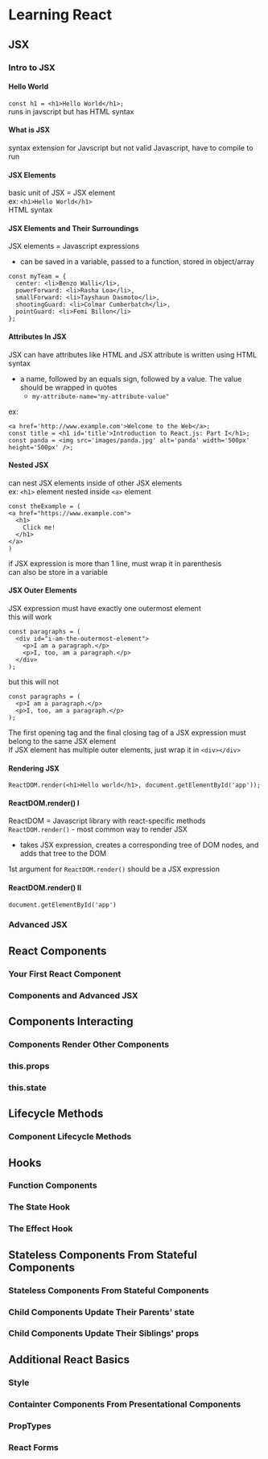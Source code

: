 # Learning React

## JSX

### Intro to JSX

#### Hello World

`const h1 = <h1>Hello World</h1>;`  
runs in javscript but has HTML syntax

#### What is JSX

syntax extension for Javscript but not valid Javascript, have to compile to run

#### JSX Elements

basic unit of JSX = JSX element  
ex: `<h1>Hello World</h1>`  
HTML syntax

#### JSX Elements and Their Surroundings

JSX elements = Javascript expressions

- can be saved in a variable, passed to a function, stored in object/array

```JSX
const myTeam = {
  center: <li>Benzo Walli</li>,
  powerForward: <li>Rasha Loa</li>,
  smallForward: <li>Tayshaun Dasmoto</li>,
  shootingGuard: <li>Colmar Cumberbatch</li>,
  pointGuard: <li>Femi Billon</li>
};
```

#### Attributes In JSX

JSX can have attributes like HTML and JSX attribute is written using HTML syntax

- a name, followed by an equals sign, followed by a value. The value should be wrapped in quotes
  - `my-attribute-name="my-attribute-value"`

ex:

```JSX
<a href='http://www.example.com'>Welcome to the Web</a>;
const title = <h1 id='title'>Introduction to React.js: Part I</h1>; 
const panda = <img src='images/panda.jpg' alt='panda' width='500px' height='500px' />;
```

#### Nested JSX

can nest JSX elements inside of other JSX elements  
ex: `<h1>` element nested inside `<a>` element  

``` JSX
const theExample = (
<a href="https://www.example.com">
  <h1>
    Click me!
  </h1>
</a>
)
```

if JSX expression is more than 1 line, must wrap it in parenthesis  
can also be store in a variable

#### JSX Outer Elements

JSX expression must have exactly one outermost element  
this will work

```JSX
const paragraphs = (
  <div id="i-am-the-outermost-element">
    <p>I am a paragraph.</p>
    <p>I, too, am a paragraph.</p>
  </div>
);
```

but this will not

```JSX
const paragraphs = (
  <p>I am a paragraph.</p> 
  <p>I, too, am a paragraph.</p>
);
```

The first opening tag and the final closing tag of a JSX expression must belong to the same JSX element  
If JSX element has multiple outer elements, just wrap it in `<div></div>`

#### Rendering JSX

```JSX
ReactDOM.render(<h1>Hello world</h1>, document.getElementById('app'));
```

#### ReactDOM.render() I

ReactDOM = Javascript library with react-specific methods  
`ReactDOM.render()` - most common way to render JSX

- takes JSX expression, creates a corresponding tree of DOM nodes, and adds that tree to the DOM

1st argument for `ReactDOM.render()` should be a JSX expression

#### ReactDOM.render() II

`document.getElementById('app')` 

### Advanced JSX


## React Components

### Your First React Component


### Components and Advanced JSX

## Components Interacting

### Components Render Other Components


### this.props


### this.state

## Lifecycle Methods

### Component Lifecycle Methods



## Hooks 

### Function Components


### The State Hook


### The Effect Hook

## Stateless Components From Stateful Components

### Stateless Components From Stateful Components

### Child Components Update Their Parents' state

### Child Components Update Their Siblings' props

## Additional React Basics

### Style

### Containter Components From Presentational Components

### PropTypes

### React Forms 


